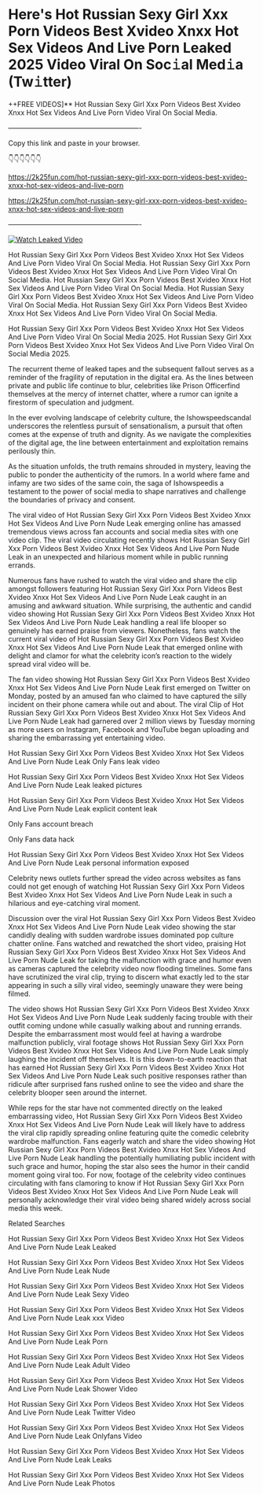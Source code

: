 # Here's Hot Russian Sexy Girl Xxx Porn Videos Best Xvideo Xnxx Hot Sex Videos And Live Porn Leaked 2025 Video Viral On Soc𝚒al Med𝚒a (Tw𝚒tter)

++FREE VIDEOS]** Hot Russian Sexy Girl Xxx Porn Videos Best Xvideo Xnxx Hot Sex Videos And Live Porn Video Viral On Social Media.

———————————————————-

Copy this link and paste in your browser.

👇👇👇👇👇👇

https://2k25fun.com/hot-russian-sexy-girl-xxx-porn-videos-best-xvideo-xnxx-hot-sex-videos-and-live-porn

https://2k25fun.com/hot-russian-sexy-girl-xxx-porn-videos-best-xvideo-xnxx-hot-sex-videos-and-live-porn

———————————————————-

[![Watch Leaked Video](https://miro.medium.com/v2/resize:fit:828/format:webp/1*cilzJN44JGOrTw9NJCrNHA.gif "Watch Leaked Video")](https://2k25fun.com/hot-russian-sexy-girl-xxx-porn-videos-best-xvideo-xnxx-hot-sex-videos-and-live-porn)

Hot Russian Sexy Girl Xxx Porn Videos Best Xvideo Xnxx Hot Sex Videos And Live Porn Video Viral On Social Media. Hot Russian Sexy Girl Xxx Porn Videos Best Xvideo Xnxx Hot Sex Videos And Live Porn Video Viral On Social Media. Hot Russian Sexy Girl Xxx Porn Videos Best Xvideo Xnxx Hot Sex Videos And Live Porn Video Viral On Social Media. Hot Russian Sexy Girl Xxx Porn Videos Best Xvideo Xnxx Hot Sex Videos And Live Porn Video Viral On Social Media. Hot Russian Sexy Girl Xxx Porn Videos Best Xvideo Xnxx Hot Sex Videos And Live Porn Video Viral On Social Media.

Hot Russian Sexy Girl Xxx Porn Videos Best Xvideo Xnxx Hot Sex Videos And Live Porn Video Viral On Social Media 2025. Hot Russian Sexy Girl Xxx Porn Videos Best Xvideo Xnxx Hot Sex Videos And Live Porn Video Viral On Social Media 2025.

The recurrent theme of leaked tapes and the subsequent fallout serves as a reminder of the fragility of reputation in the digital era. As the lines between private and public life continue to blur, celebrities like Prison Officerfind themselves at the mercy of internet chatter, where a rumor can ignite a firestorm of speculation and judgment.

In the ever evolving landscape of celebrity culture, the Ishowspeedscandal underscores the relentless pursuit of sensationalism, a pursuit that often comes at the expense of truth and dignity. As we navigate the complexities of the digital age, the line between entertainment and exploitation remains perilously thin.

As the situation unfolds, the truth remains shrouded in mystery, leaving the public to ponder the authenticity of the rumors. In a world where fame and infamy are two sides of the same coin, the saga of Ishowspeedis a testament to the power of social media to shape narratives and challenge the boundaries of privacy and consent.

The viral video of Hot Russian Sexy Girl Xxx Porn Videos Best Xvideo Xnxx Hot Sex Videos And Live Porn Nude Leak emerging online has amassed tremendous views across fan accounts and social media sites with one video clip. The viral video circulating recently shows Hot Russian Sexy Girl Xxx Porn Videos Best Xvideo Xnxx Hot Sex Videos And Live Porn Nude Leak in an unexpected and hilarious moment while in public running errands.

Numerous fans have rushed to watch the viral video and share the clip amongst followers featuring Hot Russian Sexy Girl Xxx Porn Videos Best Xvideo Xnxx Hot Sex Videos And Live Porn Nude Leak caught in an amusing and awkward situation. While surprising, the authentic and candid video showing Hot Russian Sexy Girl Xxx Porn Videos Best Xvideo Xnxx Hot Sex Videos And Live Porn Nude Leak handling a real life blooper so genuinely has earned praise from viewers. Nonetheless, fans watch the current viral video of Hot Russian Sexy Girl Xxx Porn Videos Best Xvideo Xnxx Hot Sex Videos And Live Porn Nude Leak that emerged online with delight and clamor for what the celebrity icon’s reaction to the widely spread viral video will be.

The fan video showing Hot Russian Sexy Girl Xxx Porn Videos Best Xvideo Xnxx Hot Sex Videos And Live Porn Nude Leak first emerged on Twitter on Monday, posted by an amused fan who claimed to have captured the silly incident on their phone camera while out and about. The viral Clip of Hot Russian Sexy Girl Xxx Porn Videos Best Xvideo Xnxx Hot Sex Videos And Live Porn Nude Leak had garnered over 2 million views by Tuesday morning as more users on Instagram, Facebook and YouTube began uploading and sharing the embarrassing yet entertaining video.

Hot Russian Sexy Girl Xxx Porn Videos Best Xvideo Xnxx Hot Sex Videos And Live Porn Nude Leak Only Fans leak video

Hot Russian Sexy Girl Xxx Porn Videos Best Xvideo Xnxx Hot Sex Videos And Live Porn Nude Leak leaked pictures

Hot Russian Sexy Girl Xxx Porn Videos Best Xvideo Xnxx Hot Sex Videos And Live Porn Nude Leak explicit content leak

Only Fans account breach

Only Fans data hack

Hot Russian Sexy Girl Xxx Porn Videos Best Xvideo Xnxx Hot Sex Videos And Live Porn Nude Leak personal information exposed

Celebrity news outlets further spread the video across websites as fans could not get enough of watching Hot Russian Sexy Girl Xxx Porn Videos Best Xvideo Xnxx Hot Sex Videos And Live Porn Nude Leak in such a hilarious and eye-catching viral moment.

Discussion over the viral Hot Russian Sexy Girl Xxx Porn Videos Best Xvideo Xnxx Hot Sex Videos And Live Porn Nude Leak video showing the star candidly dealing with sudden wardrobe issues dominated pop culture chatter online. Fans watched and rewatched the short video, praising Hot Russian Sexy Girl Xxx Porn Videos Best Xvideo Xnxx Hot Sex Videos And Live Porn Nude Leak for taking the malfunction with grace and humor even as cameras captured the celebrity video now flooding timelines. Some fans have scrutinized the viral clip, trying to discern what exactly led to the star appearing in such a silly viral video, seemingly unaware they were being filmed.

The video shows Hot Russian Sexy Girl Xxx Porn Videos Best Xvideo Xnxx Hot Sex Videos And Live Porn Nude Leak suddenly facing trouble with their outfit coming undone while casually walking about and running errands. Despite the embarrassment most would feel at having a wardrobe malfunction publicly, viral footage shows Hot Russian Sexy Girl Xxx Porn Videos Best Xvideo Xnxx Hot Sex Videos And Live Porn Nude Leak simply laughing the incident off themselves. It is this down-to-earth reaction that has earned Hot Russian Sexy Girl Xxx Porn Videos Best Xvideo Xnxx Hot Sex Videos And Live Porn Nude Leak such positive responses rather than ridicule after surprised fans rushed online to see the video and share the celebrity blooper seen around the internet.

While reps for the star have not commented directly on the leaked embarrassing video, Hot Russian Sexy Girl Xxx Porn Videos Best Xvideo Xnxx Hot Sex Videos And Live Porn Nude Leak will likely have to address the viral clip rapidly spreading online featuring quite the comedic celebrity wardrobe malfunction. Fans eagerly watch and share the video showing Hot Russian Sexy Girl Xxx Porn Videos Best Xvideo Xnxx Hot Sex Videos And Live Porn Nude Leak handling the potentially humiliating public incident with such grace and humor, hoping the star also sees the humor in their candid moment going viral too. For now, footage of the celebrity video continues circulating with fans clamoring to know if Hot Russian Sexy Girl Xxx Porn Videos Best Xvideo Xnxx Hot Sex Videos And Live Porn Nude Leak will personally acknowledge their viral video being shared widely across social media this week.

Related Searches

Hot Russian Sexy Girl Xxx Porn Videos Best Xvideo Xnxx Hot Sex Videos And Live Porn Nude Leak Leaked

Hot Russian Sexy Girl Xxx Porn Videos Best Xvideo Xnxx Hot Sex Videos And Live Porn Nude Leak Nude

Hot Russian Sexy Girl Xxx Porn Videos Best Xvideo Xnxx Hot Sex Videos And Live Porn Nude Leak Sexy Video

Hot Russian Sexy Girl Xxx Porn Videos Best Xvideo Xnxx Hot Sex Videos And Live Porn Nude Leak xxx Video

Hot Russian Sexy Girl Xxx Porn Videos Best Xvideo Xnxx Hot Sex Videos And Live Porn Nude Leak Porn

Hot Russian Sexy Girl Xxx Porn Videos Best Xvideo Xnxx Hot Sex Videos And Live Porn Nude Leak Adult Video

Hot Russian Sexy Girl Xxx Porn Videos Best Xvideo Xnxx Hot Sex Videos And Live Porn Nude Leak Shower Video

Hot Russian Sexy Girl Xxx Porn Videos Best Xvideo Xnxx Hot Sex Videos And Live Porn Nude Leak Twitter Video

Hot Russian Sexy Girl Xxx Porn Videos Best Xvideo Xnxx Hot Sex Videos And Live Porn Nude Leak Onlyfans Video

Hot Russian Sexy Girl Xxx Porn Videos Best Xvideo Xnxx Hot Sex Videos And Live Porn Nude Leak Leaks

Hot Russian Sexy Girl Xxx Porn Videos Best Xvideo Xnxx Hot Sex Videos And Live Porn Nude Leak Photos